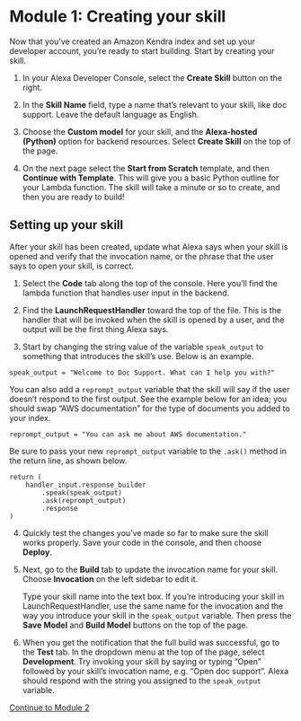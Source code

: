 # Module 1: Creating your skill

Now that you’ve created an Amazon Kendra index and set up your developer account, you’re ready to start building. Start by creating your skill.

1. In your Alexa Developer Console, select the **Create Skill** button on the right. 

2. In the **Skill Name** field, type a name that’s relevant to your skill, like doc support. Leave the default language as English. 

3. Choose the **Custom model** for your skill, and the **Alexa-hosted (Python)** option for backend resources. Select **Create Skill** on the top of the page.

4. On the next page select the **Start from Scratch** template, and then **Continue with Template**. This will give you a basic Python outline for your Lambda function. The skill will take a minute or so to create, and then you are ready to build!

## Setting up your skill

After your skill has been created, update what Alexa says when your skill is opened and verify that the invocation name, or the phrase that the user says to open your skill, is correct. 

1. Select the **Code** tab along the top of the console. Here you’ll find the lambda function that handles user input in the backend. 

1. Find the **LaunchRequestHandler** toward the top of the file. This is the handler that will be invoked when the skill is opened by a user, and the output will be the first thing Alexa says. 

1. Start by changing the string value of the variable `speak_output` to something that introduces the skill’s use. Below is an example.

```
speak_output = "Welcome to Doc Support. What can I help you with?"
```

You can also add a `reprompt_output` variable that the skill will say if the user doesn’t respond to the first output. See the example below for an idea; you should swap “AWS documentation” for the type of documents you added to your index. 

```
reprompt_output = "You can ask me about AWS documentation."
```

Be sure to pass your new `reprompt_output` variable to the `.ask()` method in the return line, as shown below. 

```
return (
    handler_input.response_builder
        .speak(speak_output)
        .ask(reprompt_output)
        .response
)
```

4. Quickly test the changes you’ve made so far to make sure the skill works properly. Save your code in the console, and then choose **Deploy**. 
5. Next, go to the **Build** tab to update the invocation name for your skill. Choose **Invocation** on the left sidebar to edit it.

    Type your skill name into the text box. If you’re introducing your skill in LaunchRequestHandler, use the same name for the invocation and the way you introduce your skill in the `speak_output` variable. Then press the **Save Model** and **Build Model** buttons on the top of the page.

6. When you get the notification that the full build was successful, go to the **Test** tab. In the dropdown menu at the top of the page, select **Development**. Try invoking your skill by saying or typing “Open” followed by your skill’s invocation name, e.g. “Open doc support”. Alexa should respond with the string you assigned to the `speak_output` variable. 

<a href="#" class="button big">[Continue to Module 2](Module-2/README.md)</a>
